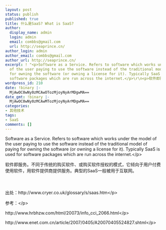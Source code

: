 ```yaml
---
layout: post
status: publish
published: true
title: 什么是SaaS? What is SaaS?
author:
  display_name: admin
  login: admin
  email: combbs@gmail.com
  url: http://seaprince.cn/
author_login: admin
author_email: combbs@gmail.com
author_url: http://seaprince.cn/
excerpt: ! "<p>Software as a Service. Refers to software which works under the model
  of the user paying to use the software instead of the traditional model of paying
  for owning the software (or owning a license for it). Typically SaaS is used for
  software packages which are run across the internet.</p>\r\n<p>软件即服务。不同于传统的购买软件、或购买软件授权的模式，它倾向于用户付费使用软件，用软件提供商提供服务。典型的SaaS一般被用于互联网。</p>"
wordpress_id: 210
date: !binary |-
  MjAwOC0wNy0zMCAwOTozMjoyNyArMDgwMA==
date_gmt: !binary |-
  MjAwOC0wNy0zMCAwMTozMjoyNyArMDgwMA==
categories:
- 其他技术
tags:
- SaaS
comments: []
---
```

<p>Software as a Service. Refers to software which works under the model of the user paying to use the software instead of the traditional model of paying for owning the software (or owning a license for it). Typically SaaS is used for software packages which are run across the internet.<&#47;p></p>
<p>软件即服务。不同于传统的购买软件、或购买软件授权的模式，它倾向于用户付费使用软件，用软件提供商提供服务。典型的SaaS一般被用于互联网。<br &#47;><br />
<br &#47;><br />
出处：http:&#47;&#47;www.cryer.co.uk&#47;glossary&#47;s&#47;saas.htm<&#47;p></p>
<p>参考：<&#47;p></p>
<p>http:&#47;&#47;www.hrbhzw.com&#47;html&#47;20073&#47;info_cci_2066.html<&#47;p></p>
<p>http:&#47;&#47;www.enet.com.cn&#47;article&#47;2007&#47;0405&#47;A20070405524827.shtml<&#47;p></p>
